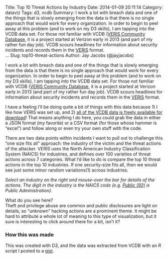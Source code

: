 Title: Top 10 Threat Actions by Industry
Date: 2014-01-09 20:11:14
Category: dataviz
Tags: d3, vcdb
Summary: 
I work a lot with breach data and one of the things that is slowly emerging from the data is that there is no single approach that would work for every organization.  In order to begin to peel away at this problem (and to work on my D3 skills), I am tapping into the VCDB data set.  For those not familiar with VCDB ([VERIS Community Database](http://veriscommunity.net/doku.php?id=public), it is a project started at Verizon early in 2013 (and part of my rather fun day job).  VCDB scours headlines for information about security incidents and records them in the [VERIS](http://veriscommunity.net) format.  
&hellip;
Slug: top10-threat-actions
Author: Jay Jacobs (@jayjacobs)

I work a lot with breach data and one of the things that is slowly emerging from the data is that there is no single approach that would work for every organization.  In order to begin to peel away at this problem (and to work on my D3 skills), I am tapping into the VCDB data set.  For those not familiar with VCDB ([VERIS Community Database](http://veriscommunity.net/doku.php?id=public), it is a project started at Verizon early in 2013 (and part of my rather fun day job).  VCDB scours headlines for information about security incidents and records them in the [VERIS](http://veriscommunity.net) format.  

<link rel="stylesheet" type="text/css" href="/blog/extra/201401-vcdb-actions.css">

I have a feeling I’ll be doing quite a bit of things with this data because 1) I like how VERIS was set up, and 2) [all of the VCDB data is freely available for download]( https://github.com/vz-risk/VCDB)!  That means anything I do here, you could grab the data in either a JSON format (my favorite) or a CSV format (for those whose hammer is “excel”) and follow along or even try your own stuff with the code.

There are two data points within incidents I want to pull out to challenge this “one size fits all” approach: the industry of the victim and the threat actions of the attacker.  VERIS uses the North American Industry Classification System (NAICS) for industries, and defines over 100 varieties of threat actions across 7 categories. What I’d like to do is compare the top 10 threat actions in the top 10 industries.  If one security-size fits all, then we would see just some minor random variations(1) across industries. 

<div id="chart"></div>

<i>Select an industry on the right and mouse-over the bar for details of the actions.  The digit in the industry is the NAICS code (e.g. [Public (92)]( http://www.census.gov/cgi-bin/sssd/naics/naicsrch?code=92&search=2012%20NAICS%20Search) is Public Administration). </i>

What do you see here?  
Theft and privilege abuse are common and public disclosures are light on details, so “unknown” hacking actions are a prominent theme.  It might be hard to attribute a whole lot of meaning to this type of visualization, but it sure is interesting to click around there for a bit, isn’t it?

### How this was made
This was created with D3, and the data was extracted from VCDB with an R script I posted to a [gist]( https://gist.github.com/jayjacobs/8346745).


<script type="text/javascript" src="/blog/extra/201401-vcdb-actions.js"></script>
